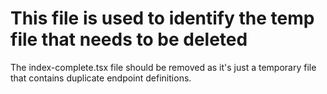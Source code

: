 # This file is used to identify the temp file that needs to be deleted

The index-complete.tsx file should be removed as it's just a temporary file that contains duplicate endpoint definitions.